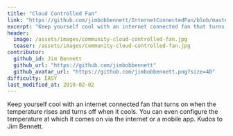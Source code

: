 ```yaml
---
title: "Cloud Controlled Fan"
link: "https://github.com/jimbobbennett/InternetConnectedFan/blob/master/README.md"
excerpt: "Keep yourself cool with an internet connected fan that turns on when the temperature rises and turns off when it cools."
header:
  image: /assets/images/community-cloud-controlled-fan.jpg
  teaser: /assets/images/community-cloud-controlled-fan.jpg
contributor:
  github_id: Jim Bennett
  github_url: "https://github.com/jimbobbennett"
  github_avatar_url: "https://github.com/jimbobbennett.png?size=40"
difficulty: EASY
last_modified_at: 2019-02-02
---
```


Keep yourself cool with an internet connected fan that turns on when the temperature rises and turns off when it cools. You can even configure the temperature at which it comes on via the internet or a mobile app. Kudos to Jim Bennett.
